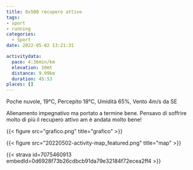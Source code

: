 ```yaml
---
title: 8x500 recupero attivo
tags:
- sport
- running
categories: 
  - Sport
date: 2022-05-02 13:21:31

activitydata:
  pace: 4:36min/km
  elevation: 10mt
  distance: 9.99km
  duration: 45:53
places: []
---
```


Poche nuvole, 19°C, Percepito 18°C, Umidità 65%, Vento 4m/s da SE

<!--more-->

Allenamento impegnativo ma portato a termine bene. Pensavo di soffrire molto di più il recupero attivo am è andata molto bene!

{{< figure src="grafico.png" title="grafico" >}}

{{<  figure src="20220502-activity-map_featured.png" title="map" >}}

{{< strava id=7075460913 embedId=0d6928f73b26cdbcb91da79e32184f72ecea2ff4 >}}

